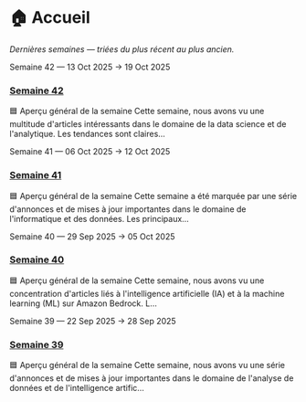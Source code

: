 # 🏠 Accueil


_Dernières semaines — triées du plus récent au plus ancien._


<div class="post-card">
  <div class="post-meta">Semaine 42 — 13 Oct 2025 → 19 Oct 2025</div>
  <h3><a href="posts/2025w42/">Semaine 42</a></h3>
  <p>🟦 Aperçu général de la semaine Cette semaine, nous avons vu une multitude d'articles intéressants dans le domaine de la data science et de l'analytique. Les tendances sont claires…</p>
</div>

<div class="post-card">
  <div class="post-meta">Semaine 41 — 06 Oct 2025 → 12 Oct 2025</div>
  <h3><a href="posts/2025w41/">Semaine 41</a></h3>
  <p>🟦 Aperçu général de la semaine Cette semaine a été marquée par une série d'annonces et de mises à jour importantes dans le domaine de l'informatique et des données. Les principaux…</p>
</div>

<div class="post-card">
  <div class="post-meta">Semaine 40 — 29 Sep 2025 → 05 Oct 2025</div>
  <h3><a href="posts/2025w40/">Semaine 40</a></h3>
  <p>🟦 Aperçu général de la semaine Cette semaine, nous avons vu une concentration d'articles liés à l'intelligence artificielle (IA) et à la machine learning (ML) sur Amazon Bedrock. L…</p>
</div>

<div class="post-card">
  <div class="post-meta">Semaine 39 — 22 Sep 2025 → 28 Sep 2025</div>
  <h3><a href="posts/2025w39/">Semaine 39</a></h3>
  <p>🟦 Aperçu général de la semaine Cette semaine, nous avons vu une série d'annonces et de mises à jour importantes dans le domaine de l'analyse de données et de l'intelligence artific…</p>
</div>
